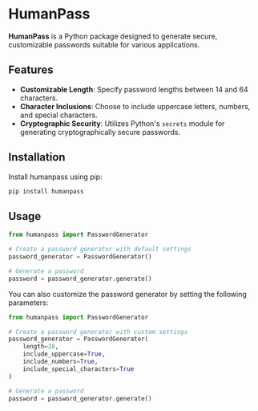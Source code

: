 # HumanPass

**HumanPass** is a Python package designed to generate secure, customizable passwords suitable for various applications.

## Features

- **Customizable Length**: Specify password lengths between 14 and 64 characters.
- **Character Inclusions**: Choose to include uppercase letters, numbers, and special characters.
- **Cryptographic Security**: Utilizes Python's `secrets` module for generating cryptographically secure passwords.

## Installation

Install humanpass using pip:

```bash
pip install humanpass
```

## Usage

```python
from humanpass import PasswordGenerator

# Create a password generator with default settings
password_generator = PasswordGenerator()

# Generate a password
password = password_generator.generate()
```

You can also customize the password generator by setting the following parameters:

```python
from humanpass import PasswordGenerator

# Create a password generator with custom settings
password_generator = PasswordGenerator(
    length=20,
    include_uppercase=True,
    include_numbers=True,
    include_special_characters=True
)

# Generate a password
password = password_generator.generate()
```
